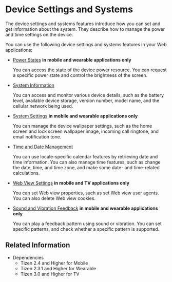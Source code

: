 # Device Settings and Systems

The device settings and systems features introduce how you can set and get information about the system. They describe how to manage the power and time settings on the device.

You can use the following device settings and systems features in your Web applications:

- [Power States](./power.md) **in mobile and wearable applications only**

  You can access the state of the device power resource. You can request a specific power state and control the brightness of the screen.

- [System Information](./system-information.md)

  You can access and monitor various device details, such as the battery level, available device storage, version number, model name, and the cellular network being used.

- [System Settings](./system-setting.md) **in mobile and wearable applications only**

  You can manage the device wallpaper settings, such as the home screen and lock screen wallpaper image, incoming call ringtone, and email notification tone.

- [Time and Date Management](./time.md)

  You can use locale-specific calendar features by retrieving date and time information. You can also manage time features, such as change the date, time, and time zone, and make some date- and time-related calculations.

- [Web View Settings](./web-view.md) **in mobile and TV applications only**

  You can set Web view properties, such as set Web view user agents. You can also delete Web view cookies.

- [Sound and Vibration Feedback](./feedback.md) **in mobile and wearable applications only**

  You can play a feedback pattern using sound or vibration. You can set specific patterns, and check whether a specific pattern is supported.


## Related Information
* Dependencies  
  - Tizen 2.4 and Higher for Mobile
  - Tizen 2.3.1 and Higher for Wearable
  - Tizen 3.0 and Higher for TV

